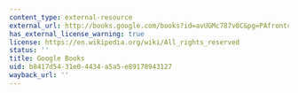 ```yaml
---
content_type: external-resource
external_url: http://books.google.com/books?id=avUGMc787v8C&pg=PAfrontcover
has_external_license_warning: true
license: https://en.wikipedia.org/wiki/All_rights_reserved
status: ''
title: Google Books
uid: b8417d54-31e0-4434-a5a5-e89178943127
wayback_url: ''
---
```

